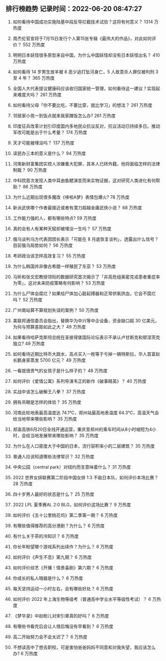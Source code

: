 
## 排行榜趋势 记录时间：2022-06-20 08:47:27
  
  1. 如何看待中国成功实施陆基中段反导拦截技术试验？这将有何意义？ 1314 万热度
    
  2. 周杰伦官宣将于7月15日发行个人第15张专辑《最伟大的作品》，对此如何评价？ 552 万热度
    
  3. 明明日本妖怪很多原型来自中国，为什么中国妖怪却没有日本妖怪出名？ 410 万热度
    
  4. 如何看待 14 岁男生放羊被 8 恶少追打坠河身亡，5 人故意杀人罪仅被判刑 3 至 4 年？ 365 万热度
    
  5. 全国人大代表提议健康码应该收归国家统一管理，如何看待这一建议？实现起来难度大吗？ 261 万热度
    
  6. 如何看待父母「你不要比吃，不要比穿，就比学习」的想法？ 261 万热度
    
  7. 邻居家小孩一到饭点就来我家蹭饭怎么办? 261 万热度
    
  8. 印度征兵改革计划引印度国内多地民众抗议反对，抗议活动已持续多日。推动军改可能是出于什么考量？ 174 万热度
    
  9. 天才可能被埋没吗？ 137 万热度
    
  10. 读民办三本的意义是什么？ 94 万热度
    
  11. 河南新财富集团实控人涉嫌重大犯罪，其本人已转外籍，他将面临怎样的法律制裁？ 90 万热度
    
  12. 中科院首次发现人类中耳由鱼鳃演变而来实物证据，这对研究人类进化有何帮助？ 86 万热度
    
  13. 为什么近期出现很多魔改《哆啦A梦》表情包爆火? 78 万热度
    
  14. 新派武侠哪个作者最接近或者有潜力超越金庸武侠小说？ 68 万热度
    
  15. 工作能力强的人，都有哪些特点? 59 万热度
    
  16. 真的会有人有某种天赋却被埋没一生吗？ 57 万热度
    
  17. 俄乌谈判乌方代表团团长表示「可能在 8 月底恢复谈判」，透露出什么信号？目前俄乌局势如何？ 56 万热度
    
  18. 考研政治该怎样高效复习？ 55 万热度
    
  19. 为什么韩国并非像古希腊一样殖民了东亚？ 53 万热度
    
  20. 马昕和张文宏教授领衔的数据研究首次揭示了「非高危组奥密克戎患者重症率为零」，这对未来防疫策略有何影响？ 53 万热度
    
  21. 为什么尸体会腐烂？如果给尸体加心脏起搏器和正常供氧供血，它会不腐烂吗？ 52 万热度
    
  22. 广州南站算不算规划失误的案例？ 50 万热度
    
  23. 美联邦通信委员会指出，替换华为中兴等中企设备，资金缺口超 30 亿美元，为何与预算差距如此之大？ 49 万热度
    
  24. 如果看待哈萨克斯坦总统在圣彼得堡国际论坛表示不承认卢甘斯克和顿涅茨克独立? 49 万热度
    
  25. 如何看待近期比特币大跳水，高点买入一枚等于亏掉一辆特斯拉，华人首富赵长鹏身家蒸发 5700 亿元？ 49 万热度
    
  26. 一看就很贵气的女孩子是什么样子的？ 48 万热度
    
  27. 如何评价《爱情公寓》系列导演韦正的新作《破事精英》？ 40 万热度
    
  28. 实战中该怎么破解王八拳？ 37 万热度
    
  29. 拥有吊眼是怎样的体验？ 35 万热度
    
  30. 河南此轮地表最高温度达 74.1℃，郑州站最高地表温度 64.3℃，高温天气会给当地带来哪些影响？ 35 万热度
    
  31. 郑渝高铁6月20日全线开通运营，重庆至郑州的乘车时间从8小时缩短为4小时，会给当地发展带来哪些影响？ 35 万热度
    
  32. 为什么在人口密度大于中国的日本，流行容积率小的二层建筑？ 35 万热度
    
  33. 普通人应该知道哪些法律常识？ 32 万热度
    
  34. 中央公园（central park）对纽约而言意味着什么？ 31 万热度
    
  35. 2022 世界女排联赛第二阶段中国女排 1:3 不敌日本队，如何评价本场比赛？ 28 万热度
    
  36. 四十岁男人最好的状态是什么？ 25 万热度
    
  37. 2022 LPL 夏季赛AL 2:0 BLG，如何评价这场比赛？ 9 万热度
    
  38. 如何评价《五十公里桃花坞》第二季第一期？ 6 万热度
    
  39. 有哪些值得推荐的高分港剧？为什么？ 6 万热度
    
  40. 有什么关于茶的冷知识？ 6 万热度
    
  41. 你长年盼望哪个游戏系列出续作？为什么？ 6 万热度
    
  42. 如何评价《声生不息》第九期？ 6 万热度
    
  43. 如何评价综艺《开播！情景喜剧》第六期？ 6 万热度
    
  44. 你成长的私人暗器是什么？ 6 万热度
    
  45. 每天坚持运动一小时左右，会有哪些好处？ 6 万热度
    
  46. 如何评价 2022 年上海生物等级考（普通高中学业水平等级性考试）？ 6 万热度
    
  47. 《梦华录》中赵盼儿对宋引章真的好吗？ 6 万热度
    
  48. 有哪些书看完后会让人很后悔没有早看到？ 6 万热度
    
  49. 高二开始努力会不会太迟了？ 6 万热度
    
  50. 不想读高中了想去职校，可是害怕爸爸妈妈不同意和对我失望，我应该怎么办? 6 万热度
    